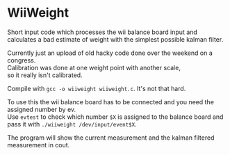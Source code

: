 # WiiWeight
Short input code which processes the wii balance board input and calculates a bad estimate of weight with the simplest possible kalman filter.  

Currently just an upload of old hacky code done over the weekend on a congress.  
Calibration was done at one weight point with another scale,  
so it really isn't calibrated.  

Compile with `gcc -o wiiweight wiiweight.c`. It's not that hard.  

To use this the wii balance board has to be connected and you need the assigned number by ev.  
Use `evtest` to check which number `$X` is assigned to the balance board and pass it with `./wiiweight /dev/input/event$X`.  

The program will show the current measurement and the kalman filtered measurement in cout.  
